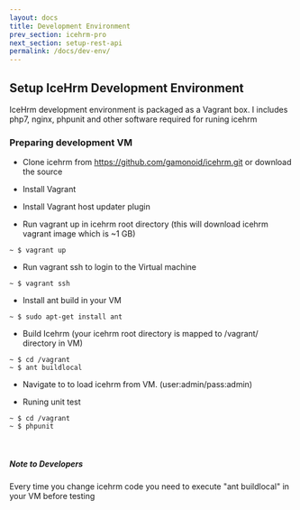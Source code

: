 ```yaml
---
layout: docs
title: Development Environment
prev_section: icehrm-pro
next_section: setup-rest-api
permalink: /docs/dev-env/
---
```


## Setup IceHrm Development Environment

IceHrm development environment is packaged as a Vagrant box. I includes php7, nginx, phpunit and other
software required for runing icehrm

### Preparing development VM

- Clone icehrm from https://github.com/gamonoid/icehrm.git or download the source

- Install Vagrant [](https://www.vagrantup.com/downloads.html)

- Install Vagrant host updater plugin [](https://github.com/cogitatio/vagrant-hostsupdater)


- Run vagrant up in icehrm root directory (this will download icehrm vagrant image which is  ~1 GB)

```
~ $ vagrant up
```

- Run vagrant ssh to login to the Virtual machine

```
~ $ vagrant ssh
```

- Install ant build in your VM

```
~ $ sudo apt-get install ant
```

- Build Icehrm (your icehrm root directory is mapped to /vagrant/ directory in VM)

```
~ $ cd /vagrant
~ $ ant buildlocal
```

- Navigate to [](http://clients.app.dev/dev) to load icehrm from VM. (user:admin/pass:admin)

- Runing unit test

```
~ $ cd /vagrant
~ $ phpunit
```
<br/>
<div class="note info">
  <h5>Note to Developers</h5>
  <p>Every time you change icehrm code you need to execute "ant buildlocal" in your VM before testing</p>
</div>